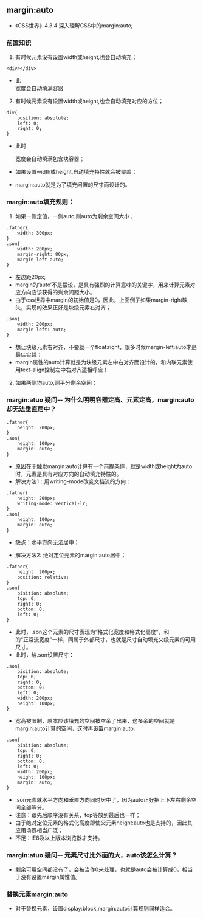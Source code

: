 ## margin:auto
- 《CSS世界》4.3.4 深入理解CSS中的margin:auto;

### 前置知识
1. 有时候元素没有设置width或height,也会自动填充；

```
<div></div>
```
- 此<div>宽度会自动填满容器

2. 有时候元素没有设置width或height,也会自动填充对应的方位；
```
div{
    position: absolute;
    left: 0;
    right: 0;
}
```
- 此时<div>宽度会自动填满包含块容器；

- 如果设置width或height,自动填充特性就会被覆盖；
- margin:auto就是为了填充闲置的尺寸而设计的。

### margin:auto填充规则：
1. 如果一侧定值，一侧auto,则auto为剩余空间大小；
```
.father{
    width: 300px;
}
.son{
    width: 200px;
    margin-right: 80px;
    margin-left auto;
}
```
- 左边距20px;
- margin的‘auto’不是摆设，是具有强烈的计算意味的关键字，用来计算元素对应方向应该获得的剩余间距大小。
- 由于css世界中margin的初始值是0，因此，上面例子如果margin-right缺失，实现的效果正好是块级元素右对齐；
```
.son{
    width: 200px;
    margin-left: auto;
}
```
- 想让块级元素右对齐，不要就一个float:right，很多时候margin-left:auto才是最佳实践；
- margin属性的auto计算就是为块级元素左中右对齐而设计的，和内联元素使用text-align控制左中右对齐遥相呼应！

2. 如果两侧均auto,则平分剩余空间；

### margin:atuo 疑问-- 为什么明明容器定高、元素定高，margin:auto却无法垂直居中？
```
.father{
    height: 200px;
}
.son{
    height: 100px;
    margin: auto;
}
```
- 原因在于触发margin:auto计算有一个前提条件，就是width或height为auto时，元素是具有对应方向的自动填充特性的。
- 解决方法1：用writing-mode改变文档流的方向：
```
.father{
    height: 200px;
    writing-mode: vertical-lr;
}
.son{
    height: 100px;
    margin: auto;
}
```
- 缺点：水平方向无法居中；

- 解决方法2: 绝对定位元素的margin:auto居中；
```
.father{
    height: 200px;
    position: relative;
}
.son{
    pisition: absolute;
    top: 0;
    right: 0;
    bottom: 0;
    left: 0;
}
```
- 此时，.son这个元素的尺寸表现为“格式化宽度和格式化高度”，和<div>的“正常流宽度”一样，同属于外部尺寸，也就是尺寸自动填充父级元素的可用尺寸。
- 此时，给.son设置尺寸：
```
.son{
    pisition: absolute;
    top: 0;
    right: 0;
    bottom: 0;
    left: 0;
    width: 200px;
    height: 100px;
}
```
- 宽高被限制，原本应该填充的空间被空余了出来，这多余的空间就是margin:auto计算的空间，这时再设置margin:auto:
```
.son{
    pisition: absolute;
    top: 0;
    right: 0;
    bottom: 0;
    left: 0;
    width: 200px;
    height: 100px;
    margin: auto;
}
```
- .son元素就水平方向和垂直方向同时居中了，因为auto正好把上下左右剩余空间全部等分。
- 注意：跟先后顺序没有关系，top等放到最后也一样；
- 由于绝对定位元素的格式化高度即使父元素height:auto也是支持的，因此其应用场景相当广泛；
- 不足：IE8及以上版本浏览器才支持。

### margin:atuo 疑问-- 元素尺寸比外面的大，auto该怎么计算？
- 剩余可用空间都没有了，会被当作0来处理，也就是auto会被计算成0，相当于没有设置margin属性值。

### 替换元素margin:auto
- 对于替换元素，设置display:block,margin:auto计算规则同样适合。



